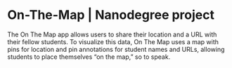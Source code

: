 # On-The-Map | Nanodegree project
The On The Map app allows users to share their location and a URL with their fellow students. 
To visualize this data, On The Map uses a map with pins for location and pin annotations for student names and URLs, 
allowing students to place themselves “on the map,” so to speak. 
